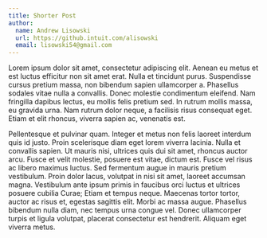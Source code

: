 ```yaml
---
title: Shorter Post
author:
  name: Andrew Lisowski
  url: https://github.intuit.com/alisowski
  email: lisowski54@gmail.com
---
```


Lorem ipsum dolor sit amet, consectetur adipiscing elit. Aenean eu metus et est luctus efficitur non sit amet erat. Nulla et tincidunt purus. Suspendisse cursus pretium massa, non bibendum sapien ullamcorper a. Phasellus sodales vitae nulla a convallis. Donec molestie condimentum eleifend. Nam fringilla dapibus lectus, eu mollis felis pretium sed. In rutrum mollis massa, eu gravida urna. Nam rutrum dolor neque, a facilisis risus consequat eget. Etiam et elit rhoncus, viverra sapien ac, venenatis est.

Pellentesque et pulvinar quam. Integer et metus non felis laoreet interdum quis id justo. Proin scelerisque diam eget lorem viverra lacinia. Nulla et convallis sapien. Ut mauris nisi, ultrices quis dui sit amet, rhoncus auctor arcu. Fusce et velit molestie, posuere est vitae, dictum est. Fusce vel risus ac libero maximus luctus. Sed fermentum augue in mauris pretium vestibulum. Proin dolor lacus, volutpat in nisi sit amet, laoreet accumsan magna. Vestibulum ante ipsum primis in faucibus orci luctus et ultrices posuere cubilia Curae; Etiam et tempus neque. Maecenas tortor tortor, auctor ac risus et, egestas sagittis elit. Morbi ac massa augue. Phasellus bibendum nulla diam, nec tempus urna congue vel. Donec ullamcorper turpis et ligula volutpat, placerat consectetur est hendrerit. Aliquam eget viverra metus.
